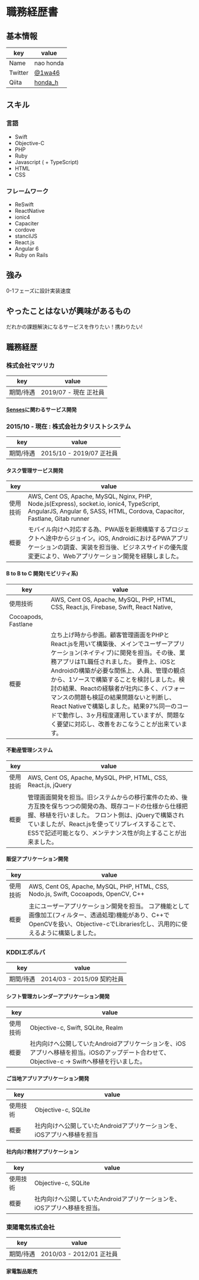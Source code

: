 # 職務経歴書

## 基本情報

|key|value|
|---|-----|
|Name|nao honda |
|Twitter|[@1wa46](https://twitter.com/1wa46)|
|Qiita|[honda_h](https://qiita.com/nao_h)

## スキル
### 言語
- Swift
- Objective-C
- PHP
- Ruby
- Javascript ( + TypeScript)
- HTML
- CSS

### フレームワーク
- ReSwift
- ReactNative
- ionic4
- Capaciter
- cordove
- stancilJS
- React.js
- Angular 6
- Ruby on Rails

## 強み
0-1フェーズに設計実装速度

## やったことはないが興味があるもの
だれかの課題解決になるサービスを作りたい！携わりたい!

## 職務経歴

### 株式会社マツリカ
|key|value|
|---|-----|
|期間/待遇|2019/07 - 現在 正社員|

#### [Senses](https://www.google.com/url?sa=t&rct=j&q=&esrc=s&source=web&cd=1&cad=rja&uact=8&ved=2ahUKEwjGpYmslO3oAhWOA4gKHbVcA64QFjAAegQICBAC&url=https%3A%2F%2Fproduct-senses.mazrica.com%2F&usg=AOvVaw3rMoUSUxdqgoT53NuKlHiP)に関わるサービス開発

### 2015/10 - 現在 : 株式会社カタリストシステム

|key|value|
|---|-----|
|期間/待遇|2015/10 - 2019/07 正社員|

#### タスク管理サービス開発
|key|value|
|---|-----|
|使用技術|AWS, Cent OS, Apache, MySQL, Nginx, PHP, Node.js(Express), socket.io, ionic4, TypeScript, AngularJS, Angular 6, SASS, HTML, Cordova, Capacitor, Fastlane, Gitab runner|
|概要|モバイル向けへ対応する為、PWA版を新規構築するプロジェクトへ途中からジョイン。iOS, AndroidにおけるPWAアプリケーションの調査、実装を担当後、ビジネスサイドの優先度変更により、Webアプリケーション開発を経験しました。|

#### B to B to C 開発(モビリティ系)
|key|value|
|---|-----|
|使用技術|AWS, Cent OS, Apache, MySQL, PHP, HTML, CSS, React.js, Firebase, Swift, React Native,
Cocoapods, Fastlane|
|概要|立ち上げ時から参画。顧客管理画面をPHPとReact.jsを用いて構築後、メインでユーザーアプリケーション(ネイティブ)に開発を担当。その後、業務アプリはTL職任されました。 要件上、iOSとAndroidの構築が必要な関係上、人員、管理の観点から、1ソースで構築することを検討しました。検討の結果、Reactの経験者が社内に多く、バフォーマンスの問題も検証の結果問題ないと判断し、 React Nativeで構築しました。結果97%同一のコードで動作し、3ヶ月程度運用していますが、問題なく要望に対応し、改善をおこなうことが出来ています。|

#### 不動産管理システム
|key|value|
|---|-----|
|使用技術|AWS, Cent OS, Apache, MySQL, PHP, HTML, CSS, React.js, jQuery|
|概要|管理画面開発を担当。旧システムからの移行案件のため、後方互換を保ちつつの開発の為、既存コードの仕様から仕様把握、移植を行いました。 フロント側は、jQueryで構築されていましたが、React.jsを使ってリプレイスすることで、ES5で記述可能となり、メンテナンス性が向上することが出来ました。|

#### 販促アプリケーション開発
|key|value|
|---|-----|
|使用技術|AWS, Cent OS, Apache, MySQL, PHP, HTML, CSS, Nodo.js, Swift, Cocoapods, OpenCV, C++|
|概要|主にユーザーアプリケーション開発を担当。 コア機能として画像加工(フィルター、透過処理)機能があり、C++でOpenCVを扱い、Objective-cでLibraries化し、汎用的に使えるように構築しました。|


### KDDIエボルバ

|key|value|
|---|-----|
|期間/待遇|2014/03 - 2015/09 契約社員|

#### シフト管理カレンダーアプリケーション開発

|key|value|
|----|-----|
|使用技術|Objective-c, Swift, SQLite, Realm|
|概要|社内向けへ公開していたAndroidアプリケーションを、iOSアプリへ移植を担当。iOSのアップデート合わせて、Objective-c -> Swiftへ移植を行いました。|

#### ご当地アプリアプリケーション開発

|key|value|
|----|-----|
|使用技術|Objective-c, SQLite|
|概要|社内向けへ公開していたAndroidアプリケーションを、iOSアプリへ移植を担当|

#### 社内向け教材アプリケーション

|key|value|
|----|-----|
|使用技術|Objective-c, SQLite|
|概要|社内向けへ公開していたAndroidアプリケーションを、iOSアプリへ移植を担当。|

### 東陽電気株式会社

|key|value|
|---|-----|
|期間/待遇|2010/03 - 2012/01 正社員|

#### 家電製品販売

